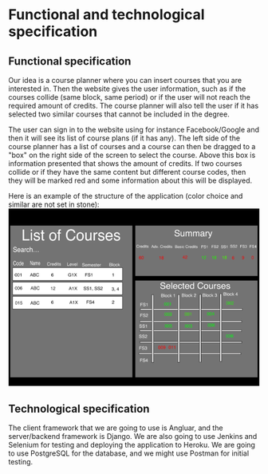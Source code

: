 # Functional and technological specification

## Functional specification

Our idea is a course planner where you can insert courses that you are interested in. Then the website gives the user information,
such as if the courses collide (same block, same period) or if the user will not reach the required amount of credits. The course planner will also tell the user if it has selected two similar courses that cannot be included in the degree.

The user can sign in to the website using for instance Facebook/Google and then it will see its list of course plans (if it has any).
The left side of the course planner has a list of courses and a course can then be dragged to a "box" on the right side of the screen to select the course. Above this box is information presented that shows the amount of credits.
If two courses collide or if they have the same content but different course codes, then they will be marked red and some information about this will be displayed.

Here is an example of the structure of the application (color choice and similar are not set in stone):
![](assets/CoursePlannerExample.png)

## Technological specification

The client framework that we are going to use is Angluar, and the server/backend framework is Django. We are also going to use Jenkins and Selenium for testing and deploying the application to Heroku. We are going to use PostgreSQL for the database, and we might use Postman for initial testing.
